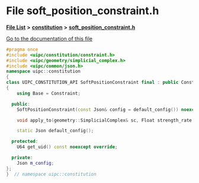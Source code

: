 

# File soft\_position\_constraint.h

[**File List**](files.md) **>** [**constitution**](dir_e6404e629433dfdedefe8b8f43f6234d.md) **>** [**soft\_position\_constraint.h**](soft__position__constraint_8h.md)

[Go to the documentation of this file](soft__position__constraint_8h.md)


```C++
#pragma once
#include <uipc/constitution/constraint.h>
#include <uipc/geometry/simplicial_complex.h>
#include <uipc/common/json.h>
namespace uipc::constitution
{
class UIPC_CONSTITUTION_API SoftPositionConstraint final : public Constraint
{
    using Base = Constraint;

  public:
    SoftPositionConstraint(const Json& config = default_config()) noexcept;

    void apply_to(geometry::SimplicialComplex& sc, Float strength_rate = 100.0) const;

    static Json default_config();

  protected:
    U64 get_uid() const noexcept override;

  private:
    Json m_config;
};
}  // namespace uipc::constitution
```


